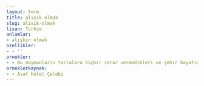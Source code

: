 ```yaml
---
layout: term
title: alışık olmak
slug: alisik-olmak
lisan: Türkçe
anlamlar:
- alışkın olmak
ozellikler:
- - ''
ornekler:
- - Bu maymunların tarlalara hiçbir zarar vermedikleri ve şehir hayatına alışık oldukları görülür.
orneklerkaynak:
- - Asaf Halet Çelebi
---
```

